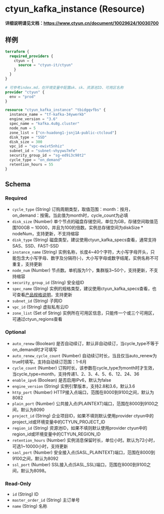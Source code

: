 # ctyun_kafka_instance (Resource)
**详细说明请见文档：https://www.ctyun.cn/document/10029624/10030700**



## 样例

```terraform
terraform {
  required_providers {
    ctyun = {
      source = "ctyun-it/ctyun"
    }
  }
}

# 可参考index.md，在环境变量中配置ak、sk、资源池ID、可用区名称
provider "ctyun" {
  env = "prod"
}

resource "ctyun_kafka_instance" "tbidgqvfbs" {
  instance_name = "tf-kafka-34ywerkb"
  engine_version = "3.6"
  spec_name = "kafka.4u8g.cluster"
  node_num = 5
  zone_list = ["cn-huadong1-jsnj1A-public-ctcloud"]
  disk_type = "SSD"
  disk_size = 300
  vpc_id = "vpc-ewivt5nhiz"
  subnet_id = "subnet-vhyywu7mfe"
  security_group_id = "sg-ed9i3c98t2"
  cycle_type = "on_demand"
  retention_hours = 55
}
```

<!-- schema generated by tfplugindocs -->
## Schema

### Required

- `cycle_type` (String) 订购周期类型，取值范围：month：按月，on_demand：按需。当此值为month时，cycle_count为必填
- `disk_size` (Number) 单个节点的磁盘存储空间，单位为GB，存储空间取值范围100GB ~ 10000，并且为100的倍数。实例总存储空间为diskSize * nodeNum，支持更新，不支持缩容
- `disk_type` (String) 磁盘类型，建议使用ctyun_kafka_specs查看，通常支持SAS、SSD、FAST-SSD
- `instance_name` (String) 实例名称，长度4~40个字符，大小写字母开头，只能包含大小写字母、数字及分隔符(-)，大小写字母或数字结尾，实例名称不可重复，支持更新
- `node_num` (Number) 节点数。单机版为1个，集群版3~50个，支持更新，不支持缩容
- `security_group_id` (String) 安全组ID
- `spec_name` (String) 实例的规格类型，建议使用ctyun_kafka_specs查看，也可查看<a href="https://www.ctyun.cn/document/10029624/10030704">产品规格说明</a>，支持更新
- `subnet_id` (String) 子网ID
- `vpc_id` (String) 虚拟私有云ID
- `zone_list` (Set of String) 实例所在可用区信息，只能传一个或三个可用区，可通过ctyun_regions查看

### Optional

- `auto_renew` (Boolean) 是否自动续订，默认非自动续订，当cycle_type不等于on_demand时才可填写
- `auto_renew_cycle_count` (Number) 自动续订时长，当且仅当auto_renew为true时填写。支持自动续订范围：1-6月
- `cycle_count` (Number) 订购时长，该参数在cycle_type为month时才生效，当cycle_type=month，支持传递1、2、3、4、5、6、12、24、36
- `enable_ipv6` (Boolean) 是否启用IPv6，默认为false
- `engine_version` (String) 实例引擎版本，支持2.8和3.6，默认3.6
- `http_port` (Number) HTTP接入点端口，范围在8000到9100之间，默认为8082
- `plain_port` (Number) 公共接入点(PLAINTEXT)端口，范围在8000到9100之间，默认为8090
- `project_id` (String) 企业项目ID，如果不填则默认使用provider ctyun中的project_id或环境变量中的CTYUN_PROJECT_ID
- `region_id` (String) 资源池ID，如果不填则默认使用provider ctyun中的region_id或环境变量中的CTYUN_REGION_ID
- `retention_hours` (Number) 实例消息保留时长，单位小时。默认为72小时，可选1~10000小时，支持更新
- `sasl_port` (Number) 安全接入点(SASL_PLAINTEXT)端口，范围在8000到9100之间，默认为8092
- `ssl_port` (Number) SSL接入点(SASL_SSL)端口，范围在8000到9100之间，默认为8098。

### Read-Only

- `id` (String) ID
- `master_order_id` (String) 主订单号
- `name` (String) 名称